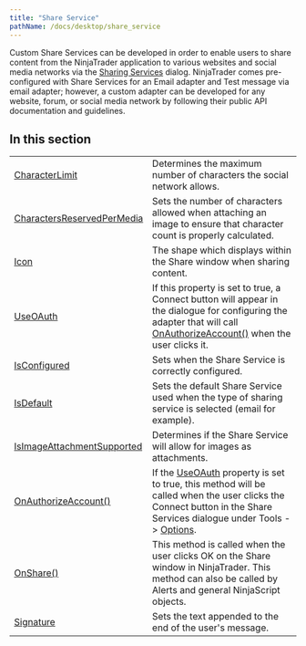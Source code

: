 ```yaml
---
title: "Share Service"
pathName: /docs/desktop/share_service
---
```


Custom Share Services can be developed in order to enable users to share content from the NinjaTrader application to various websites and social media networks via the [Sharing Services](/docs/desktop/sharing_content) dialog. NinjaTrader comes pre-configured with Share Services for an Email adapter and Test message via email adapter; however, a custom adapter can be developed for any website, forum, or social media network by following their public API documentation and guidelines.

## In this section

|  |  |
| --- | --- |
| [CharacterLimit](/docs/desktop/characterlimit) | Determines the maximum number of characters the social network allows. |
| [CharactersReservedPerMedia](/docs/desktop/charactersreservedpermedia) | Sets the number of characters allowed when attaching an image to ensure that character count is properly calculated. |
| [Icon](/docs/desktop/icon) | The shape which displays within the Share window when sharing content. |
| [UseOAuth](/docs/desktop/isauthorizationrequired) | If this property is set to true, a Connect button will appear in the dialogue for configuring the adapter that will call [OnAuthorizeAccount()](/docs/desktop/onauthorizeaccount) when the user clicks it. |
| [IsConfigured](/docs/desktop/isconfigured) | Sets when the Share Service is correctly configured. |
| [IsDefault](/docs/desktop/isdefault) | Sets the default Share Service used when the type of sharing service is selected (email for example). |
| [IsImageAttachmentSupported](/docs/desktop/isimageattachmentsupported) | Determines if the Share Service will allow for images as attachments. |
| [OnAuthorizeAccount()](/docs/desktop/onauthorizeaccount) | If the [UseOAuth](/docs/desktop/isauthorizationrequired) property is set to true, this method will be called when the user clicks the Connect button in the Share Services dialogue under Tools -> [Options](/docs/desktop/options). |
| [OnShare()](/docs/desktop/onshare) | This method is called when the user clicks OK on the Share window in NinjaTrader. This method can also be called by Alerts and general NinjaScript objects. |
| [Signature](/docs/desktop/signature) | Sets the text appended to the end of the user's message. |
